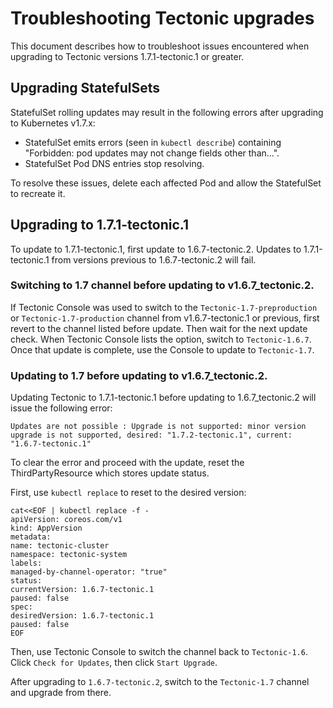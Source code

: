 # Troubleshooting Tectonic upgrades

This document describes how to troubleshoot issues encountered when upgrading to Tectonic versions 1.7.1-tectonic.1 or greater.

## Upgrading StatefulSets

StatefulSet rolling updates may result in the following errors after upgrading to Kubernetes v1.7.x:

* StatefulSet emits errors (seen in `kubectl describe`) containing "Forbidden: pod updates may not change fields other than...".
* StatefulSet Pod DNS entries stop resolving.

To resolve these issues, delete each affected Pod and allow the StatefulSet to recreate it.

## Upgrading to 1.7.1-tectonic.1

To update to 1.7.1-tectonic.1, first update to 1.6.7-tectonic.2. Updates to 1.7.1-tectonic.1 from versions previous to 1.6.7-tectonic.2 will fail.

### Switching to 1.7 channel before updating to v1.6.7_tectonic.2.

If Tectonic Console was used to switch to the `Tectonic-1.7-preproduction` or `Tectonic-1.7-production` channel from v1.6.7-tectonic.1 or previous, first revert to the channel listed before update. Then wait for the next update check. When Tectonic Console lists the option, switch to `Tectonic-1.6.7`. Once that update is complete, use the Console to update to `Tectonic-1.7`.

### Updating to 1.7 before updating to v1.6.7_tectonic.2.

Updating Tectonic to 1.7.1-tectonic.1 before updating to 1.6.7_tectonic.2 will issue the following error:

```
Updates are not possible : Upgrade is not supported: minor version upgrade is not supported, desired: "1.7.2-tectonic.1", current: "1.6.7-tectonic.1"
```

To clear the error and proceed with the update, reset the ThirdPartyResource which stores update status.

First, use `kubectl replace` to reset to the desired version:

```
cat<<EOF | kubectl replace -f -
apiVersion: coreos.com/v1
kind: AppVersion
metadata:
name: tectonic-cluster
namespace: tectonic-system
labels:
managed-by-channel-operator: "true"
status:
currentVersion: 1.6.7-tectonic.1
paused: false
spec:
desiredVersion: 1.6.7-tectonic.1
paused: false
EOF
```
Then, use Tectonic Console to switch the channel back to `Tectonic-1.6`. Click `Check for Updates`, then click `Start Upgrade`.

After upgrading to `1.6.7-tectonic.2`, switch to the `Tectonic-1.7` channel and upgrade from there.
